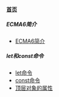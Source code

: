 
#### [首页](?file=首页 "返回首页")

##### ECMA6简介
- [ECMA6简介](?file=001-ECMA6简介/001-ECMA6简介 "ECMA6简介")

##### let和const命令
- [let命令](?file=002-let和const命令/01-let命令 "let命令")
- [const命令](?file=002-let和const命令/02-const命令 "const命令")
- [顶层对象的属性](?file=002-let和const命令/03-顶层对象的属性 "顶层对象的属性")
